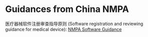 # Guidances from China NMPA
医疗器械软件注册审查指导原则 (Software registration and reviewing guidance for medical device): [NMPA Software Guidance]()
